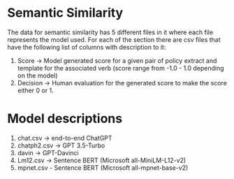 # Semantic Similarity
The data for semantic similarity has 5 different files in it where each file represents the model used.
For each of the section there are csv files that have the following list of columns with description to it:
1. Score -> Model generated score for a given pair of policy extract and template for the associated verb (score range from -1.0 - 1.0 depending on the model)
2. Decision -> Human evaluation for the generated score to make the score either 0 or 1.

# Model descriptions
1. chat.csv -> end-to-end ChatGPT
2. chatph2.csv -> GPT 3.5-Turbo
3. davin -> GPT-Davinci  
4. Lm12.csv -> Sentence BERT (Microsoft all-MiniLM-L12-v2)
5. mpnet.csv - Sentence BERT (Microsoft all-mpnet-base-v2)
